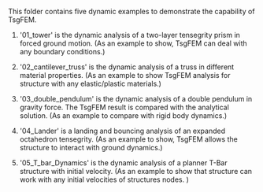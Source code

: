 This folder contains five dynamic examples to demonstrate the capability of TsgFEM. 

1. '01_tower' is the dynamic analysis of a two-layer tensegrity prism in forced ground motion. (As an example to show, TsgFEM can deal with any boundary conditions.)

2. '02_cantilever_truss' is the dynamic analysis of a truss in different material properties.  (As an example to show TsgFEM analysis for structure with any elastic/plastic materials.)

3. '03_double_pendulum' is the dynamic analysis of a double pendulum in gravity force. The TsgFEM result is compared with the analytical solution. (As an example to compare with rigid body dynamics.)

4. '04_Lander' is a landing and bouncing analysis of an expanded octahedron tensegrity. (As an example to show, TsgFEM allows the structure to interact with ground dynamics.)

5. '05_T_bar_Dynamics' is the dynamic analysis of a planner T-Bar structure with initial velocity. (As an example to show that structure can work with any initial velocities of structures nodes. )

